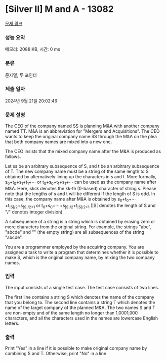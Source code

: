 # [Silver II] M and A - 13082 

[문제 링크](https://www.acmicpc.net/problem/13082) 

### 성능 요약

메모리: 2088 KB, 시간: 0 ms

### 분류

문자열, 두 포인터

### 제출 일자

2024년 9월 21일 20:02:46

### 문제 설명

<p>The CEO of the company named SS is planning M&A with another company named TT. M&A is an abbreviation for "Mergers and Acquisitions". The CEO wants to keep the original company name SS through the M&A on the plea that both company names are mixed into a new one.</p>

<p>The CEO insists that the mixed company name after the M&A is produced as follows.</p>

<p>Let ss be an arbitrary subsequence of S, and t be an arbitrary subsequence of T. The new company name must be a string of the same length to S obtained by alternatively lining up the characters in s and t. More formally, s<sub>0</sub>+t<sub>0</sub>+s<sub>1</sub>+t<sub>1</sub>+⋯ or t<sub>0</sub>+s<sub>0</sub>+t<sub>1</sub>+s<sub>1</sub>+⋯ can be used as the company name after M&A. Here, sksk denotes the kk-th (0-based) character of string s. Please note that the lengths of s and t will be different if the length of S is odd. In this case, the company name after M&A is obtained by s<sub>0</sub>+t<sub>0</sub>+⋯+t<sub>|S|/2</sub>+s<sub>|S|/2+1</sub> or t<sub>0</sub>+s<sub>0</sub>+⋯+s<sub>|S|/2</sub>+t<sub>|S|/2+1</sub> (|S| denotes the length of S and "/" denotes integer division).</p>

<p>A subsequence of a string is a string which is obtained by erasing zero or more characters from the original string. For example, the strings "abe", "abcde" and "" (the empty string) are all subsequences of the string "abcde".</p>

<p>You are a programmer employed by the acquiring company. You are assigned a task to write a program that determines whether it is possible to make S, which is the original company name, by mixing the two company names.</p>

### 입력 

 <p>The input consists of a single test case. The test case consists of two lines.</p>

<p>The first line contains a string S which denotes the name of the company that you belong to. The second line contains a string T which denotes the name of the target company of the planned M&A. The two names S and T are non-empty and of the same length no longer than 1,0001,000 characters, and all the characters used in the names are lowercase English letters.</p>

<p> </p>

### 출력 

 <p>Print "Yes" in a line if it is possible to make original company name by combining S and T. Otherwise, print "No" in a line</p>

<p> </p>


